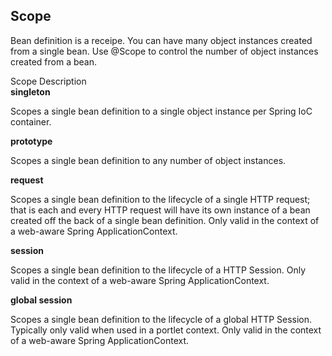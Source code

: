 ## Scope ##

Bean definition is a receipe. You can have many object instances created from a single bean. Use @Scope to control the number of object instances created from a bean. 

Scope	Description  
**singleton**

Scopes a single bean definition to a single object instance per Spring IoC container.

**prototype**

Scopes a single bean definition to any number of object instances.

**request**

Scopes a single bean definition to the lifecycle of a single HTTP request; that is each and every HTTP request will have its own instance of a bean created off the back of a single bean definition. Only valid in the context of a web-aware Spring ApplicationContext.

**session**

Scopes a single bean definition to the lifecycle of a HTTP Session. Only valid in the context of a web-aware Spring ApplicationContext.

**global session**

Scopes a single bean definition to the lifecycle of a global HTTP Session. Typically only valid when used in a portlet context. Only valid in the context of a web-aware Spring ApplicationContext.
